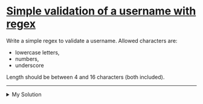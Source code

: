 # [Simple validation of a username with regex](https://www.codewars.com/kata/515e271a311df0350d00000f)

Write a simple regex to validate a username. Allowed characters are:

- lowercase letters,
- numbers,
- underscore

Length should be between 4 and 16 characters (both included).

---

<details><summary>My Solution</summary>

```js
function validateUsr(username) {
  return /^[a-z0-9_]{4,16}$/g.test(username)
}
```

</details>
